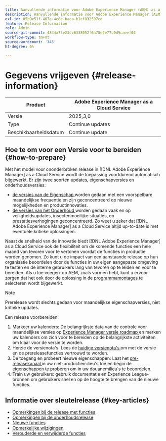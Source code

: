 ```yaml
---
title: Aanvullende informatie voor Adobe Experience Manager (AEM) as a Cloud Service.
description: Aanvullende informatie voor Adobe Experience Manager (AEM) as a Cloud Service.
exl-id: 05b9e51f-467e-4c8e-baea-b1cf832597cd
feature: Release Information
role: Admin
source-git-commit: 4844a75e23dc6338052f6a78e4e77c0d9caeef04
workflow-type: tm+mt
source-wordcount: '345'
ht-degree: 6%

---
```



# Gegevens vrijgeven {#release-information}

| Product | Adobe Experience Manager as a Cloud Service |
|---|---|
| Versie | 2025,3,0 |
| Type | Continue updates |
| Beschikbaarheidsdatum | Continue update |

## Hoe te om voor een Versie voor te bereiden {#how-to-prepare}

Met het model voor ononderbroken release in [!DNL Adobe Experience Manager] as a Cloud Service wordt de toepassing voortdurend automatisch bijgewerkt. Er zijn twee soorten updates, eigenschapversies en onderhoudsversies:

* [ de versies van de Eigenschap ](/help/release-notes/release-notes-cloud/release-notes-current.md) worden gedaan met een voorspelbare maandelijkse frequentie en zijn geconcentreerd op nieuwe mogelijkheden en productinnovaties.
* [ de versies van het Onderhoud ](/help/release-notes/maintenance/latest.md) worden gedaan vaak en op veiligheidsupdates, insectenmoeilijke situaties, en prestatiesverhogingen geconcentreerd. Zo weet u zeker dat [!DNL Adobe Experience Manager] as a Cloud Service altijd up-to-date is met eventuele kritieke oplossingen.

Naast de snelheid van de innovatie biedt [!DNL Adobe Experience Manager] as a Cloud Service ook de flexibiliteit om de komende functies een hele maand van tevoren voor te vertonen voordat de functies in productie worden genomen. Zo kunt u de impact van een aanstaande release op hun organisatie beoordelen door de functies in uw eigen aangepaste omgeving te testen en de interne gebruikers lang van tevoren op te leiden en voor te bereiden. Als u toe:voegen-op AEM, zoals vormen hebt, kunt u ervoor zorgen dat het ook door de oplossing in de [ programmamontages ](/help/implementing/cloud-manager/getting-access-to-aem-in-cloud/creating-production-programs.md) te selecteren wordt bijgewerkt.

>[!NOTE]
>
>Prerelease wordt slechts gedaan voor maandelijkse eigenschapversies, niet kritieke updates.

Een release voorbereiden:

1. Markeer uw kalenders: De belangrijkste data van de controle voor maandelijkse versies op [ Experience Manager versie roadmap ](https://experienceleague.adobe.com/en/docs/experience-manager-release-information/aem-release-updates/update-releases-roadmap#aem-as-cloud-service) en merken uw kalenders om zich voor te bereiden op de belangrijkste activiteiten om klaar voor de versie te worden.
1. Herzie de versienota&#39;s: Lees de [ huidige versienota&#39;s ](/help/release-notes/release-notes-cloud/release-notes-current.md) om met de versie en de prereleasefuncties vertrouwd te worden.
1. De toegang en probeert nieuwe eigenschappen: Laat het [ pre-releasekanaal ](/help/release-notes/prerelease.md) in uw niet-productiemilieu&#39;s toe en begin de eigenschappen te proberen om in uw douanemilieu&#39;s te beoordelen.
1. Train uw gebruikers: gebruik documentatie en Experience League-bronnen om gebruikers snel en op de hoogte te brengen van de nieuwe functies.

## Informatie over sleutelrelease {#key-articles}

* [Opmerkingen bij de release met functies](/help/release-notes/release-notes-cloud/release-notes-current.md)
* [Opmerkingen bij de onderhoudsrelease](/help/release-notes/maintenance/latest.md)
* [Nieuwe functies](what-is-new.md)
* [Opmerkelijke wijzigingen](aem-cloud-changes.md)
* [Verouderde en verwijderde functies](deprecated-removed-features.md)
